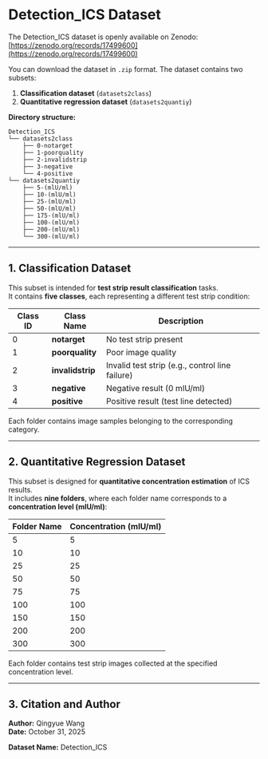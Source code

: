 # Detection_ICS Dataset

The Detection_ICS dataset is openly available on Zenodo: [https://zenodo.org/records/17499600](https://zenodo.org/records/17499600)

You can download the dataset in `.zip` format. The dataset contains two subsets:
1. **Classification dataset** (`datasets2class`)  
2. **Quantitative regression dataset** (`datasets2quantiy`)

**Directory structure:**
```text
Detection_ICS
└── datasets2class
    ├── 0-notarget
    ├── 1-poorquality
    ├── 2-invalidstrip
    ├── 3-negative
    └── 4-positive
└── datasets2quantiy
    ├── 5-(mlU/ml)
    ├── 10-(mlU/ml)
    ├── 25-(mlU/ml)
    ├── 50-(mlU/ml)
    ├── 175-(mlU/ml)
    ├── 100-(mlU/ml)
    ├── 200-(mlU/ml)
    └── 300-(mlU/ml)
```

---

## 1. Classification Dataset

This subset is intended for **test strip result classification** tasks.  
It contains **five classes**, each representing a different test strip condition:

| Class ID | Class Name     | Description                                  |
|-----------|----------------|----------------------------------------------|
| 0 | **notarget** | No test strip present |
| 1 | **poorquality** | Poor image quality |
| 2 | **invalidstrip** | Invalid test strip (e.g., control line failure) |
| 3 | **negative** | Negative result (0 mlU/ml) |
| 4 | **positive** | Positive result (test line detected) |


Each folder contains image samples belonging to the corresponding category.

---

## 2. Quantitative Regression Dataset

This subset is designed for **quantitative concentration estimation** of ICS results.  
It includes **nine folders**, where each folder name corresponds to a **concentration level (mlU/ml)**:

| Folder Name | Concentration (mlU/ml) |
|--------------|------------------------|
| 5 | 5 |
| 10 | 10 |
| 25 | 25 |
| 50 | 50 |
| 75 | 75 |
| 100 | 100 |
| 150 | 150 |
| 200 | 200 |
| 300 | 300 |



Each folder contains test strip images collected at the specified concentration level.

---

## 3. Citation and Author

**Author:** Qingyue Wang  
**Date:** October 31, 2025  

**Dataset Name:** Detection_ICS
